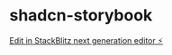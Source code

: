 # shadcn-storybook

[Edit in StackBlitz next generation editor ⚡️](https://stackblitz.com/~/github.com/eduwass/shadcn-storybook)